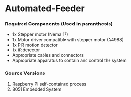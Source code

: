 # Automated-Feeder

### Required Components (Used in paranthesis)
* 1x Stepper motor (Nema 17)
* 1x Motor driver compatible with stepper motor (A4988)
* 1x PIR motion detector
* 1x IR detector
* Appropriate cables and connectors
* Appropriate apparatus to contain and control the system

### Source Versions
1. Raspberry Pi self-contained process
2. 8051 Embedded System
